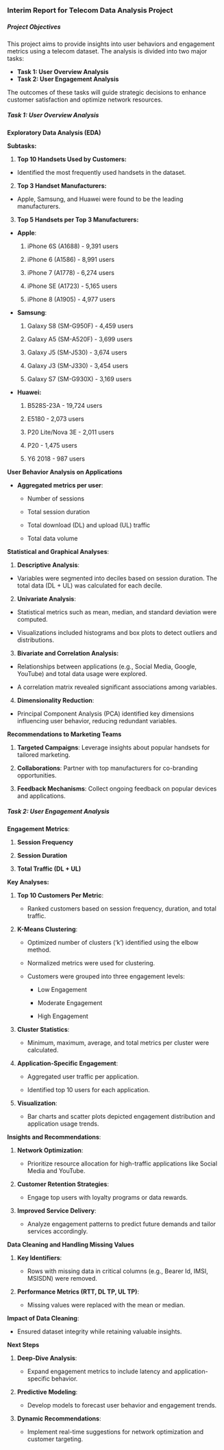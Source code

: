 ### Interim Report for Telecom Data Analysis Project

##### Project Objectives

This project aims to provide insights into user behaviors and engagement metrics using a telecom dataset. The analysis is divided into two major tasks:

  + **Task 1: User Overview Analysis**
  + **Task 2: User Engagement Analysis**

The outcomes of these tasks will guide strategic decisions to enhance customer satisfaction and optimize network resources.

##### Task 1: User Overview Analysis

**Exploratory Data Analysis (EDA)**

**Subtasks:**

1. **Top 10 Handsets Used by Customers:**

 + Identified the most frequently used handsets in the dataset.

2. **Top 3 Handset Manufacturers:**

 + Apple, Samsung, and Huawei were found to be the leading manufacturers.

3. **Top 5 Handsets per Top 3 Manufacturers:**

 + **Apple**:

    1. iPhone 6S (A1688) - 9,391 users

    2. iPhone 6 (A1586) - 8,991 users

    3. iPhone 7 (A1778) - 6,274 users

    4. iPhone SE (A1723) - 5,165 users

    5. iPhone 8 (A1905) - 4,977 users

 + **Samsung**:

    1. Galaxy S8 (SM-G950F) - 4,459 users

    2. Galaxy A5 (SM-A520F) - 3,699 users

    3. Galaxy J5 (SM-J530) - 3,674 users

    4. Galaxy J3 (SM-J330) - 3,454 users

    5. Galaxy S7 (SM-G930X) - 3,169 users

 + **Huawei:**

    1. B528S-23A - 19,724 users

    2. E5180 - 2,073 users

    3. P20 Lite/Nova 3E - 2,011 users

    4. P20 - 1,475 users

    5. Y6 2018 - 987 users

**User Behavior Analysis on Applications**

 + **Aggregated metrics per user**:

    + Number of sessions

    + Total session duration

    + Total download (DL) and upload (UL) traffic

    + Total data volume

**Statistical and Graphical Analyses**:

1. **Descriptive Analysis**:

 + Variables were segmented into deciles based on session duration. The total data (DL + UL) was calculated for each decile.

2. **Univariate Analysis**:

 + Statistical metrics such as mean, median, and standard deviation were computed.

 + Visualizations included histograms and box plots to detect outliers and distributions.

3. **Bivariate and Correlation Analysis:**

 + Relationships between applications (e.g., Social Media, Google, YouTube) and total data usage were explored.

 + A correlation matrix revealed significant associations among variables.

4. **Dimensionality Reduction**:

 + Principal Component Analysis (PCA) identified key dimensions influencing user behavior, reducing redundant variables.

**Recommendations to Marketing Teams**

1. **Targeted Campaigns**: Leverage insights about popular handsets for tailored marketing.

2. **Collaborations**: Partner with top manufacturers for co-branding opportunities.

3. **Feedback Mechanisms**: Collect ongoing feedback on popular devices and applications.

##### Task 2: User Engagement Analysis

**Engagement Metrics**:

1. ****Session Frequency****

2. ****Session Duration****

3. ****Total Traffic (DL + UL)****

**Key Analyses:**

 1. **Top 10 Customers Per Metric**:

    + Ranked customers based on session frequency, duration, and total traffic.

 2. **K-Means Clustering**:

    + Optimized number of clusters (‘k’) identified using the elbow method.

    + Normalized metrics were used for clustering.

    + Customers were grouped into three engagement levels:

        + Low Engagement

        + Moderate Engagement

        + High Engagement

 3. **Cluster Statistics**:

    + Minimum, maximum, average, and total metrics per cluster were calculated.

 4. **Application-Specific Engagement**:

    + Aggregated user traffic per application.

    + Identified top 10 users for each application.

 5. **Visualization**:

    + Bar charts and scatter plots depicted engagement distribution and application usage trends.

**Insights and Recommendations**:

 1. **Network Optimization**:

    + Prioritize resource allocation for high-traffic applications like Social Media and YouTube.

 2. **Customer Retention Strategies**:

    + Engage top users with loyalty programs or data rewards.

 3. **Improved Service Delivery**:

    + Analyze engagement patterns to predict future demands and tailor services accordingly.

**Data Cleaning and Handling Missing Values**

 1. **Key Identifiers**:

    + Rows with missing data in critical columns (e.g., Bearer Id, IMSI, MSISDN) were removed.

 2. **Performance Metrics (RTT, DL TP, UL TP)**:

    + Missing values were replaced with the mean or median.

**Impact of Data Cleaning**:

+ Ensured dataset integrity while retaining valuable insights.

**Next Steps**

1. **Deep-Dive Analysis**:

    + Expand engagement metrics to include latency and application-specific behavior.

2. **Predictive Modeling**:

    + Develop models to forecast user behavior and engagement trends.

3. **Dynamic Recommendations**:

    + Implement real-time suggestions for network optimization and customer targeting.